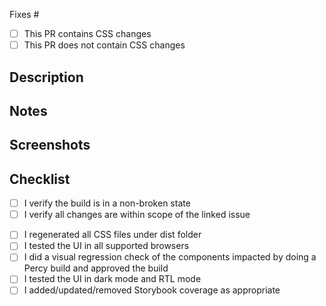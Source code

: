 <!-- Insert GitHub issue number below -->
Fixes #

<!-- Select which type of PR this is -->
- [ ] This PR contains CSS changes
- [ ] This PR does not contain CSS changes

## Description
<!-- Briefly describe the proposed changes -->

## Notes
<!-- Be sure to mention anything unusual, out-of-scope or new technical debt, etc -->

## Screenshots
<!-- Upload screenshots of UI before & after these changes -->

## Checklist
<!-- Acknowledge completion of steps in checklists below. Delete lists that are not applicable -->

<!-- For all PR types -->
- [ ] I verify the build is in a non-broken state
- [ ] I verify all changes are within scope of the linked issue

<!-- For CSS changes -->
- [ ] I regenerated all CSS files under dist folder
- [ ] I tested the UI in all supported browsers
- [ ] I did a visual regression check of the components impacted by doing a Percy build and approved the build
- [ ] I tested the UI in dark mode and RTL mode
- [ ] I added/updated/removed Storybook coverage as appropriate
